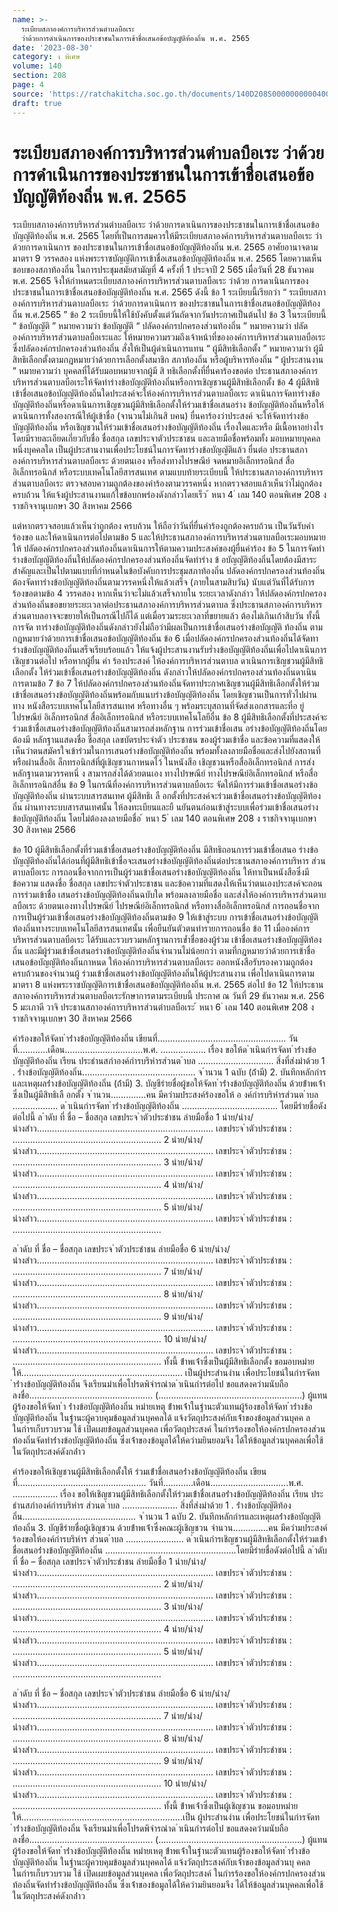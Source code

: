 ```yaml
---
name: >-
  ระเบียบสภาองค์การบริหารส่วนตำบลบือเระ
  ว่าด้วยการดำเนินการของประชาชนในการเข้าชื่อเสนอข้อบัญญัติท้องถิ่น พ.ศ. 2565
date: '2023-08-30'
category: ง พิเศษ
volume: 140
section: 208
page: 4
source: 'https://ratchakitcha.soc.go.th/documents/140D208S0000000000400.pdf'
draft: true
---
```


# ระเบียบสภาองค์การบริหารส่วนตำบลบือเระ ว่าด้วยการดำเนินการของประชาชนในการเข้าชื่อเสนอข้อบัญญัติท้องถิ่น พ.ศ. 2565

ระเบียบสภาองค์การบริหารส่วนตำบลบือเระ ว่าด้วยการดาเนินการของประชาชนในการเข้าชื่อเสนอข้อบัญญัติท้องถิ่น พ.ศ. 2565 โดยที่เป็นการสมควรให้มีระเบียบสภาองค์การบริหารส่วนตาบลบือเระ ว่าด้วยการดาเนินการ ของประชาชนในการเข้าชื่อเสนอข้อบัญญัติท้องถิ่น พ.ศ. 2565 อาศัยอานาจตามมาตรา 9 วรรคสอง แห่งพระราซบัญญัติการเข้าชื่อเสนอข้อบัญญัติท้องถิ่น พ.ศ. 2565 โดยความเห็นชอบของสภาท้องถิ่น ในการประชุมสมัยสามัญที่ 4 ครั้งที่ 1 ประจาปี 2 565 เมื่อวันที่ 28 ธันวาคม พ.ศ. 2565 จึงให้กำหนดระเบียบสภาองค์การบริหารส่วนตาบลบือเระ ว่าด้วย การดาเนินการของประชาชนในการเข้าชื่อเสนอข้อบัญญัติท้องถิ่น พ.ศ. 2565 ดังนี้ ข้อ 1 ระเบียบนี้เรียกว่า “ ระเบียบสภาองค์การบริหารส่วนตาบลบือเระ ว่าด้วยการดาเนินการ ของประชาชนในการเข้าชื่อเสนอข้อบัญญัติท้องถิ่น พ.ศ.2565 ” ข้อ 2 ระเบียบนี้ให้ใช้บังคับตั้งแต่วันถัดจากวันประกาศเป็นต้นไป ข้อ 3 ในระเบียบนี้ “ ข้อบัญญัติ ” หมายความว่า ข้อบัญญัติ “ ปลัดองค์กรปกครองส่วนท้องถิ่น ” หมายความว่า ปลัดองค์การบริหารส่วนตาบลบือเระและ ให้หมายความรวมถึงเจ้าหน้าที่ขององค์การบริหารส่วนตาบลบือเระ ซึ่งปลัดองค์กรปกครองส่วนท้องถิ่น สั่งให้เป็นผู้ดำเนินการแทน “ ผู้มีสิทธิเลือกตั้ง ” หมายความว่า ผู้มีสิทธิเลือกตั้งตามกฎหมายว่าด้วยการเลือกตั้งสมาชิก สภาท้องถิ่น หรือผู้บริหารท้องถิ่น “ ผู้ประสานงาน ” หมายความว่า บุคคลที่ได้รับมอบหมายจากผู้มี สิ ทธิเลือกตั้งที่ยื่นคาร้องขอต่อ ประธานสภาองค์การบริหารส่วนตาบลบือเระให้จัดทำร่างข้อบัญญัติท้องถิ่นหรือการเชิญชวนผู้มีสิทธิเลือกตั้ง ข้อ 4 ผู้มีสิทธิเข้าชื่อเสนอข้อบัญญัติท้องถิ่นใดประสงค์จะให้องค์การบริหารส่วนตาบลบือเระ ดาเนินการจัดทาร่างข้อบัญญัติท้องถิ่นหรือดาเนินการเชิญชวนผู้มีสิทธิเลือกตั้งให้ร่วมเข้าชื่อเสนอร่าง ข้อบัญญัติท้องถิ่นหรือให้ดาเนินการทั้งสองกรณีให้ผู้เข้าชื่อ (จานวนไม่เกินสิ บคน) ยื่นคาร้องว่าประสงค์ จะให้จัดทาร่างข้อบัญญัติท้องถิ่น หรือเชิญชวนให้ร่วมเข้าชื่อเสนอร่างข้อบัญญัติท้องถิ่น เรื่องใดและหรือ มีเนื้อหาอย่างไร โดยมีรายละเอียดเกี่ยวกับชื่อ ชื่อสกุล เลขประจาตัวประชาชน และลายมือชื่อพร้อมทั้ง มอบหมายบุคคลหนึ่งบุคคลใด เป็นผู้ประสานงานเพื่อประโยชน์ในการจัดทาร่างข้อบัญญัติแล้ว ยื่นต่อ ประธานสภาองค์การบริหารส่วนตาบลบือเระ ด้วยตนเอง หรือส่งทางไปรษณีย์ จดหมายอิเล็กทรอนิกส์ สื่ออิเล็กทรอนิกส์ หรือระบบเทคโนโลยีสารสนเทศ ตามแบบท้ายระเบียบนี้ ให้ประธานสภาองค์การบริหารส่วนตาบลบือเระ ตรวจสอบความถูกต้องของคำร้องตามวรรคหนึ่ง หากตรวจสอบแล้วเห็นว่าไม่ถูกต้อง ครบถ้วน ให้แจ้งผู้ประสานงานแก้ไขข้อบกพร่องดังกล่าวโดยเร็ว ้ หนา 4 ่ เลม 140 ตอนพิเศษ 208 ง ราชกิจจานุเบกษา 30 สิงหาคม 2566

แต่หากตรวจสอบแล้วเห็นว่าถูกต้อง ครบถ้วน ให้ถือว่าวันที่ยื่นคำร้องถูกต้องครบถ้วน เป็นวันรับคำร้องขอ และให้ดาเนินการต่อไปตามข้อ 5 และให้ประธานสภาองค์การบริหารส่วนตาบลบือเระมอบหมายให้ ปลัดองค์กรปกครองส่วนท้องถิ่นดาเนินการให้ตามความประสงค์ของผู้ยื่นคำร้อง ข้อ 5 ในการจัดทำร่างข้อบัญญัติท้องถิ่นให้ปลัดองค์กรปกครองส่วนท้องถิ่นจัดทำร่าง ข้ อบัญญัติท้องถิ่นโดยต้องมีสาระสำคัญและเป็นไปตามแบบที่กำหนดในข้อบังคับการประชุมสภาท้องถิ่น ปลัดองค์กรปกครองส่วนท้องถิ่นต้องจัดทาร่างข้อบัญญัติท้องถิ่นตามวรรคหนึ่งให้แล้วเสร็จ (ภายในสามสิบวัน) นับแต่วันที่ได้รับการร้องขอตามข้อ 4 วรรคสอง หากเห็นว่าจะไม่แล้วเสร็จภายใน ระยะเวลาดังกล่าว ให้ปลัดองค์กรปกครองส่วนท้องถิ่นขอขยายระยะเวลาต่อประธานสภาองค์การบริหารส่วนตาบล ซึ่งประธานสภาองค์การบริหารส่วนตาบลอาจจะขยายให้เป็นกรณีไปก็ได้ แต่เมื่อรวมระยะเวลาที่ขยายแล้ว ต้องไม่เกินเก้าสิบวัน ทั้งนี้ การจัด ทาร่างข้อบัญญัติท้องถิ่นดังกล่าวยังไม่ถือว่ามีผลเป็นการเข้าชื่อเสนอร่างข้อบัญญัติ ท้องถิ่น ตามกฎหมายว่าด้วยการเข้าชื่อเสนอข้อบัญญัติท้องถิ่น ข้อ 6 เมื่อปลัดองค์กรปกครองส่วนท้องถิ่นได้จัดทาร่างข้อบัญญัติท้องถิ่นเสร็จเรียบร้อยแล้ว ให้แจ้งผู้ประสานงานรับร่ำงข้อบัญญัติท้องถิ่นเพื่อไปดาเนินการเชิญชวนต่อไป หรือหากผู้ยื่น คำ ร้องประสงค์ ให้องค์การบริหารส่วนตาบล ดาเนินการเชิญชวนผู้มีสิทธิเลือกตั้ง ให้ร่วมเข้าชื่อเสนอร่างข้อบัญญัติท้องถิ่น ดังกล่าวให้ปลัดองค์กรปกครองส่วนท้องถิ่นดาเนินการตามข้อ 7 ข้อ 7 ให้ปลัดองค์กรปกครองส่วนท้องถิ่นจัดทาประกาศเชิญชวนผู้มีสิทธิเลือกตั้งให้ร่วม เข้าชื่อเสนอร่างข้อบัญญัติท้องถิ่นพร้อมกับแนบร่างข้อบัญญัติท้องถิ่น โดยเชิญชวนเป็นการทั่วไปผ่านทาง หนังสือระบบเทคโนโลยีสารสนเทศ หรือทางอื่น ๆ พร้อมระบุสถานที่จัดส่งเอกสารและที่อ ยู่ ไปรษณีย์ อิเล็กทรอนิกส์ สื่ออิเล็กทรอนิกส์ หรือระบบเทคโนโลยีอื่น ข้อ 8 ผู้มีสิทธิเลือกตั้งที่ประสงค์จะร่วมเข้าชื่อเสนอร่างข้อบัญญัติท้องถิ่นสามารถส่งหลักฐาน การร่วมเข้าชื่อเสน อร่างข้อบัญญัติท้องถิ่นโดยต้องมี หลักฐานแสดงชื่อ ชื่อสกุล เลขบัตรประจำตัว ประชาชน ของผู้ร่วมเข้าชื่อ และข้อความที่แสดงให้เห็นว่าตนสมัครใจเข้าร่วมในการเสนอร่างข้อบัญญัติท้องถิ่น พร้อมทั้งลงลายมือชื่อและส่งไปยังสถานที่หรือผ่านสื่ออิเ ล็กทรอนิกส์ที่ผู้เชิญชวนกาหนดไว้ ในหนังสือ เชิญชวนหรือสื่ออิเล็กทรอนิกส์ การส่งหลักฐานตามวรรคหนึ่ ง สามารถส่งได้ด้วยตนเอง ทางไปรษณีย์ ทางไปรษณีย์อิเล็กทรอนิกส์ หรือสื่ออิเล็กทรอนิกส์อื่น ข้อ 9 ในกรณีที่องค์การบริหารส่วนตาบลบือเระ จัดให้มีการร่วมเข้าชื่อเสนอร่างข้อบัญญัติท้องถิ่น ผ่านระบบสารสนเทศ ผู้มีสิทธิเ ลื อกตั้งที่ประสงค์จะร่วมเข้าชื่อเสนอร่างข้อบัญญัติท้องถิ่น ผ่านทางระบบสารสนเทศนั้น ให้ลงทะเบียนและยื นยันตนก่อนเข้าสู่ระบบเพื่อร่วมเข้าชื่อเสนอร่าง ข้อบัญญัติท้องถิ่น โดยไม่ต้องลงลายมือชื่อ ้ หนา 5 ่ เลม 140 ตอนพิเศษ 208 ง ราชกิจจานุเบกษา 30 สิงหาคม 2566

ข้อ 10 ผู้มีสิทธิเลือกตั้งที่ร่วมเข้าชื่อเสนอร่างข้อบัญญัติท้องถิ่น มีสิทธิถอนการร่วมเข้าชื่อเสนอ ร่างข้อบัญญัติท้องถิ่นได้ก่อนที่ผู้มีสิทธิเข้าชื่อจะเสนอร่างข้อบัญญัติท้องถิ่นต่อประธานสภาองค์การบริหาร ส่วนตาบลบือเระ การถอนชื่อจากการเป็นผู้ร่วมเข้าชื่อเสนอร่างข้อบัญญัติท้องถิ่น ให้ทาเป็นหนังสือซึ่งมีข้อความ แสดงชื่อ ชื่อสกุล เลขประจำตัวประชาชน และข้อความที่แสดงให้เห็นว่าตนเองประสงค์จะถอนการร่วมเข้าชื่อ เสนอร่างข้อบัญญัติท้องถิ่นฉบับใด พร้อมลงลายมือชื่อ และส่งให้องค์การบริหารส่วนตาบลบือเระ ด้วยตนเองทางไปรษณีย์ ไปรษณีย์อิเล็กทรอนิกส์ หรือทางสื่ออิเล็กทรอนิกส์ การถอนชื่อจากการเป็นผู้ร่วมเข้าชื่อเสนอร่างข้อบัญญัติท้องถิ่นตามข้อ 9 ให้เข้าสู่ระบบ การเข้าชื่อเสนอร่างข้อบัญญัติท้องถิ่นทางระบบเทคโนโลยีสารสนเทศนั้น เพื่อยืนยันตัวตนทำรายการถอนชื่อ ข้อ 11 เมื่อองค์การบริหารส่วนตาบลบือเระ ได้รับและรวบรวมหลักฐานการเข้ำชื่อของผู้ร่วม เข้าชื่อเสนอร่างข้อบัญญัติท้องถิ่น และมีผู้ร่วมเข้าชื่อเสนอร่างข้อบัญญัติท้องถิ่นจำนวนไม่น้อยกว่า ตามที่กฎหมายว่าด้วยการเข้าชื่อเสนอข้อบัญญัติท้องถิ่นกาหนด ให้องค์การบริหารส่วนตาบลบือเระ ออกหนังสือรับรองความถูกต้อง ครบถ้วนของจำนวนผู้ ร่วมเข้าชื่อเสนอร่างข้อบัญญัติท้องถิ่นให้ผู้ประสานงาน เพื่อไปดาเนินการตามมาตรา 8 แห่งพระราซบัญญัติการเข้าชื่อเสนอข้อบัญญัติท้องถิ่น พ.ศ. 2565 ต่อไป ข้อ 12 ให้ประธานสภาองค์การบริหารส่วนตาบลบือเระรักษาการตามระเบียบนี้ ประกาศ ณ วันที่ 29 ธันวาคม พ.ศ. 256 5 มะเภาดี วาจิ ประธานสภาองค์การบริหารส่วนตำบลบือเระ ้ หนา 6 ่ เลม 140 ตอนพิเศษ 208 ง ราชกิจจานุเบกษา 30 สิงหาคม 2566

คําร้องขอให้จัดท ําร่ํางข้อบัญญัติท้องถิ่น เขียนที่................................................... วันที่............เดือน...............................พ.ศ. .................. เรื่อง ขอให้ด ําเนินกํารจัดท ําร่ํางข้อบัญญัติท้องถิ่น เรียน ประธํานสภําองค์กํารบริหํารส่วนต ําบล .............................. สิ่งที่ส่งมําด้วย 1 . ร่ํางข้อบัญญัติท้องถิ่น............................................. จ ํานวน 1 ฉบับ (ถ้ํามี) 2. บันทึกหลักกํารและเหตุผลร่ํางข้อบัญญัติท้องถิ่น (ถ้ํามี) 3. บัญชีรํายชื่อผู้ขอให้จัดท ําร่ํางข้อบัญญัติท้องถิ่น ด้วยข้ําพเจ้ําซึ่งเป็นผู้มีสิทธิเลื อกตั้ง จ ํานวน..............คน มีควํามประสงค์ร้องขอให้ อ งค์กํารบริหํารส่วนต ําบล .................. ด ําเนินกํารจัดท ําร่ํางข้อบัญญัติท้องถิ่น ...................................... โดยมีรํายชื่อดังต่อไปนี้ ล ําดับ ที่ ชื่อ – ชื่อสกุล เลขประจ ําตัวประชําชน ลํายมือชื่อ 1 นําย/นําง/นํางสําว...................................................................... เลขประจ ําตัวประชําชน : ........................................................... 2 นําย/นําง/นํางสําว...................................................................... เลขประจ ําตัวประชําชน : ........................................................... 3 นําย/นําง/นํางสําว...................................................................... เลขประจ ําตัวประชําชน : ........................................................... 4 นําย/นําง/นํางสําว...................................................................... เลขประจ ําตัวประชําชน : ........................................................... 5 นําย/นําง/นํางสําว...................................................................... เลขประจ ําตัวประชําชน : ...........................................................

ล ําดับ ที่ ชื่อ – ชื่อสกุล เลขประจ ําตัวประชําชน ลํายมือชื่อ 6 นําย/นําง/นํางสําว...................................................................... เลขประจ ําตัวประชําชน : ........................................................... 7 นําย/นําง/นํางสําว...................................................................... เลขประจ ําตัวประชําชน : ........................................................... 8 นําย/นําง/นํางสําว...................................................................... เลขประจ ําตัวประชําชน : ........................................................... 9 นําย/นําง/นํางสําว...................................................................... เลขประจ ําตัวประชําชน : ........................................................... 10 นําย/นําง/นํางสําว...................................................................... เลขประจ ําตัวประชําชน : ........................................................... ทั้งนี้ ข้ําพเจ้ําซึ่งเป็นผู้มีสิทธิเลือกตั้ง ขอมอบหมํายให้................................................................ เป็นผู้ประสํานงําน เพื่อประโยชน์ในกํารจัดท ําร่ํางข้อบัญญัติท้องถิ่น จึงเรียนมําเพื่อโปรดพิจํารณําด ําเนินกํารต่อไป ขอแสดงควํามนับถือ ลงชื่อ................................................. (.........................................................) ผู้แทนผู้ร้องขอให้จัดท ํา ร่ํางข้อบัญญัติท้องถิ่น หมํายเหตุ ข้ําพเจ้ําในฐํานะตัวแทนผู้ร้องขอให้จัดท ําร่ํางข้อบัญญัติท้องถิ่น ในฐํานะผู้ควบคุมข้อมูลส่วนบุคคลได้ แจ้งวัตถุประสงค์กับเจ้ําของข้อมูลส่วนบุคค ล ในกํารเก็บรวบรวม ใช้ เปิดเผยข้อมูลส่วนบุคคล เพื่อวัตถุประสงค์ ในกํารร้องขอให้องค์กรปกครองส่วนท้องถิ่นจัดทําร่ํางข้อบัญญัติท้องถิ่น ซึ่งเจ้ําของข้อมูลได้ให้ควํามยินยอมจึง ได้ให้ข้อมูลส่วนบุคคลเพื่อใช้ในวัตถุประสงค์ดังกล่ําว

คําร้องขอให้เชิญชวนผู้มีสิทธิเลือกตั้งให้ ร่วมเข้ําชื่อเสนอร่ํางข้อบัญญัติท้องถิ่น เขียนที่................................................... วันที่............เดือน...............................พ.ศ. .................. เรื่อง ขอให้เชิญชวนผู้มีสิทธิเลือกตั้งให้ร่วมเข้ําชื่อเสนอร่ํางข้อบัญญัติท้องถิ่น เรียน ประธํานสภําองค์กํารบริหําร ส่วนต ําบล ...................... สิ่งที่ส่งมําด้วย 1 . ร่ํางข้อบัญญัติท้องถิ่น............................................. จ ํานวน 1 ฉบับ 2. บันทึกหลักกํารและเหตุผลร่ํางข้อบัญญัติท้องถิ่น 3. บัญชีรํายชื่อผู้เชิญชวน ด้วยข้ําพเจ้ําซึ่งคณะผู้เชิญชวน จํานวน..............คน มีควํามประสงค์ร้องขอให้องค์กํารบริหําร ส่วนต ําบล ....................... ด ําเนินกํารเชิญชวนผู้มีสิทธิเลือกตั้งให้ร่วมเข้ําชื่อเสนอร่ํางข้อบัญญัติท้องถิ่น ....................................................โดยมีรํายชื่อดังต่อไปนี้ ล ําดับ ที่ ชื่อ – ชื่อสกุล เลขประจ ําตัวประชําชน ลํายมือชื่อ 1 นําย/นําง/นํางสําว...................................................................... เลขประจ ําตัวประชําชน : ........................................................... 2 นําย/นําง/นํางสําว...................................................................... เลขประจ ําตัวประชําชน : ........................................................... 3 นําย/นําง/นํางสําว...................................................................... เลขประจ ําตัวประชําชน : ........................................................... 4 นําย/นําง/นํางสําว...................................................................... เลขประจ ําตัวประชําชน : ........................................................... 5 นําย/นําง/นํางสําว...................................................................... เลขประจ ําตัวประชําชน : ...........................................................

ล ําดับ ที่ ชื่อ – ชื่อสกุล เลขประจ ําตัวประชําชน ลํายมือชื่อ 6 นําย/นําง/นํางสําว...................................................................... เลขประจ ําตัวประชําชน : ........................................................... 7 นําย/นําง/นํางสําว...................................................................... เลขประจ ําตัวประชําชน : ........................................................... 8 นําย/นําง/นํางสําว...................................................................... เลขประจ ําตัวประชําชน : ........................................................... 9 นําย/นําง/นํางสําว...................................................................... เลขประจ ําตัวประชําชน : ........................................................... 10 นําย/นําง/นํางสําว...................................................................... เลขประจ ําตัวประชําชน : ........................................................... ทั้งนี้ ข้ําพเจ้ําซึ่งเป็นผู้เชิญชวน ขอมอบหมํายให้................................................................เป็น ผู้ประสํานงําน เพื่อประโยชน์ในกํารจัดท ําร่ํางข้อบัญญัติท้องถิ่น จึงเรียนมําเพื่อโปรดพิจํารณําด ําเนินกํารต่อไป ขอแสดงควํามนับถือ ลงชื่อ................................................. (.........................................................) ผู้แทนผู้ร้องขอให้จัดท ําร่ํางข้อบัญญัติท้องถิ่น หมํายเหตุ ข้ําพเจ้ําในฐํานะตัวแทนผู้ร้องขอให้จัดท ําร่ํางข้อบัญญัติท้องถิ่น ในฐํานะผู้ควบคุมข้อมูลส่วนบุคคลได้ แจ้งวัตถุประสงค์กับเจ้ําของข้อมูลส่วนบุ คคล ในกํารเก็บรวบรวม ใช้ เปิดเผยข้อมูลส่วนบุคคล เพื่อวัตถุประสงค์ ในกํารร้องขอให้องค์กรปกครองส่วนท้องถิ่นจัดทําร่ํางข้อบัญญัติท้องถิ่น ซึ่งเจ้ําของข้อมูลได้ให้ควํามยินยอมจึง ได้ให้ข้อมูลส่วนบุคคลเพื่อใช้ในวัตถุประสงค์ดังกล่ําว
